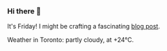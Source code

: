 ### Hi there :wave:

It's Friday! I might be crafting a fascinating [blog post](https://www.benjaminwuethrich.dev).

Weather in Toronto: partly cloudy, at +24°C.
